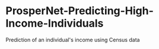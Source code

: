 # ProsperNet-Predicting-High-Income-Individuals
Prediction of an individual's income using Census data
